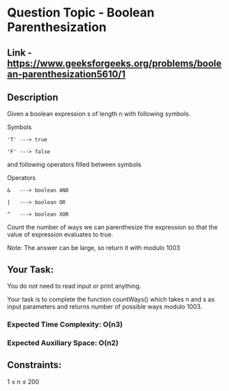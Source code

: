 # Question Topic - Boolean Parenthesization

## Link - https://www.geeksforgeeks.org/problems/boolean-parenthesization5610/1

## Description

Given a boolean expression s of length n with following symbols.

Symbols

    'T' ---> true
    
    'F' ---> false
    
and following operators filled between symbols

Operators

    &   ---> boolean AND
    
    |   ---> boolean OR
    
    ^   ---> boolean XOR
    
Count the number of ways we can parenthesize the expression so that the value of expression evaluates to true.

Note: The answer can be large, so return it with modulo 1003


## Your Task:

You do not need to read input or print anything. 

Your task is to complete the function countWays() which takes n and s as input parameters and returns number of possible ways modulo 1003.

### Expected Time Complexity: O(n3)

### Expected Auxiliary Space: O(n2)

## Constraints:

1 ≤ n ≤ 200 
